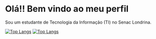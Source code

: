 <h1>Olá!! 
Bem vindo ao meu perfil</h1>

Sou um estudante de Tecnologia da Informação (TI) no Senac Londrina.

[![Top Langs](https://github-readme-stats.vercel.app/api/top-langs/?username=anuraghazra)](https://github.com/anuraghazra/github-readme-stats)
[![Top Langs](https://github-readme-stats.vercel.app/api/top-langs/?username=anuraghazra&layout=compact)](https://github.com/anuraghazra/github-readme-stats)


